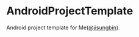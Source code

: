 # AndroidProjectTemplate

Android project template for Me([@jisungbin](https://github.com/jisungbin)).
